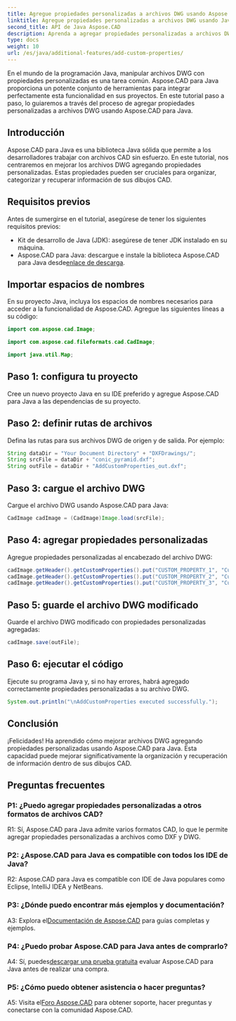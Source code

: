 ```yaml
---
title: Agregue propiedades personalizadas a archivos DWG usando Aspose.CAD en Java
linktitle: Agregue propiedades personalizadas a archivos DWG usando Java
second_title: API de Java Aspose.CAD
description: Aprenda a agregar propiedades personalizadas a archivos DWG en Java usando Aspose.CAD. Mejore la organización y la recuperación de información en dibujos CAD sin esfuerzo.
type: docs
weight: 10
url: /es/java/additional-features/add-custom-properties/
---
```

En el mundo de la programación Java, manipular archivos DWG con propiedades personalizadas es una tarea común. Aspose.CAD para Java proporciona un potente conjunto de herramientas para integrar perfectamente esta funcionalidad en sus proyectos. En este tutorial paso a paso, lo guiaremos a través del proceso de agregar propiedades personalizadas a archivos DWG usando Aspose.CAD para Java.

## Introducción

Aspose.CAD para Java es una biblioteca Java sólida que permite a los desarrolladores trabajar con archivos CAD sin esfuerzo. En este tutorial, nos centraremos en mejorar los archivos DWG agregando propiedades personalizadas. Estas propiedades pueden ser cruciales para organizar, categorizar y recuperar información de sus dibujos CAD.

## Requisitos previos

Antes de sumergirse en el tutorial, asegúrese de tener los siguientes requisitos previos:

- Kit de desarrollo de Java (JDK): asegúrese de tener JDK instalado en su máquina.
- Aspose.CAD para Java: descargue e instale la biblioteca Aspose.CAD para Java desde[enlace de descarga](https://releases.aspose.com/cad/java/).

## Importar espacios de nombres

En su proyecto Java, incluya los espacios de nombres necesarios para acceder a la funcionalidad de Aspose.CAD. Agregue las siguientes líneas a su código:

```java
import com.aspose.cad.Image;

import com.aspose.cad.fileformats.cad.CadImage;

import java.util.Map;
```

## Paso 1: configura tu proyecto

Cree un nuevo proyecto Java en su IDE preferido y agregue Aspose.CAD para Java a las dependencias de su proyecto.

## Paso 2: definir rutas de archivos

Defina las rutas para sus archivos DWG de origen y de salida. Por ejemplo:

```java
String dataDir = "Your Document Directory" + "DXFDrawings/";
String srcFile = dataDir + "conic_pyramid.dxf";
String outFile = dataDir + "AddCustomProperties_out.dxf";
```

## Paso 3: cargue el archivo DWG

Cargue el archivo DWG usando Aspose.CAD para Java:

```java
CadImage cadImage = (CadImage)Image.load(srcFile);
```

## Paso 4: agregar propiedades personalizadas

Agregue propiedades personalizadas al encabezado del archivo DWG:

```java
cadImage.getHeader().getCustomProperties().put("CUSTOM_PROPERTY_1", "Custom property test 1");
cadImage.getHeader().getCustomProperties().put("CUSTOM_PROPERTY_2", "Custom property test 2");
cadImage.getHeader().getCustomProperties().put("CUSTOM_PROPERTY_3", "Custom property test 3");
```

## Paso 5: guarde el archivo DWG modificado

Guarde el archivo DWG modificado con propiedades personalizadas agregadas:

```java
cadImage.save(outFile);
```

## Paso 6: ejecutar el código

Ejecute su programa Java y, si no hay errores, habrá agregado correctamente propiedades personalizadas a su archivo DWG.

```java
System.out.println("\nAddCustomProperties executed successfully.");
```

## Conclusión

¡Felicidades! Ha aprendido cómo mejorar archivos DWG agregando propiedades personalizadas usando Aspose.CAD para Java. Esta capacidad puede mejorar significativamente la organización y recuperación de información dentro de sus dibujos CAD.

## Preguntas frecuentes

### P1: ¿Puedo agregar propiedades personalizadas a otros formatos de archivos CAD?

R1: Sí, Aspose.CAD para Java admite varios formatos CAD, lo que le permite agregar propiedades personalizadas a archivos como DXF y DWG.

### P2: ¿Aspose.CAD para Java es compatible con todos los IDE de Java?

R2: Aspose.CAD para Java es compatible con IDE de Java populares como Eclipse, IntelliJ IDEA y NetBeans.

### P3: ¿Dónde puedo encontrar más ejemplos y documentación?

 A3: Explora el[Documentación de Aspose.CAD](https://reference.aspose.com/cad/java/) para guías completas y ejemplos.

### P4: ¿Puedo probar Aspose.CAD para Java antes de comprarlo?

 A4: Sí, puedes[descargar una prueba gratuita](https://releases.aspose.com/) evaluar Aspose.CAD para Java antes de realizar una compra.

### P5: ¿Cómo puedo obtener asistencia o hacer preguntas?

A5: Visita el[Foro Aspose.CAD](https://forum.aspose.com/c/cad/19) para obtener soporte, hacer preguntas y conectarse con la comunidad Aspose.CAD.